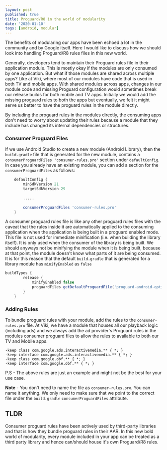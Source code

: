 ```yaml
---
layout: post
published: true
title: Proguard/R8 in the world of modularity
date: '2020-01-10'
tags: [android, modular]
---
```

The benefits of modularing our apps have been echoed a lot in the community and by Google itself. Here I would like to discuss how we should look into handling Proguard/R8 rules files in this new world.

Generally, developers tend to maintain their Proguard rules file in their application module. This is mostly okay if the modules are only consumed by one application. But what if those modules are shared across multiple apps? Like at Viki, where most of our modules have code that is used in both TV and mobile apps. With shared modules across apps, changes in our module code and missing Proguard configuration would sometimes break our release builds for both mobile and TV apps. Initially we would add the missing proguard rules to both the apps but eventually, we felt it might serve us better to have the proguard rules in the module directly. 

By including the proguard rules in the modules directly, the consuming apps don't need to worry about updating their rules because a module that they include has changed its internal dependencies or structures.

### Consumer Proguard Files

If we use Android Studio to create a new module (Android Library), then the `build.gradle` file that is generated for the new module, contains a `consumerProguardFiles 'consumer-rules.pro'` section under `defaultConfig`. In case you already have an existing module, you can add a section for the `consumerProguardFiles` as follows:

```groovy
	defaultConfig {
        minSdkVersion 21
        targetSdkVersion 29
        
        .....
        
        consumerProguardFiles 'consumer-rules.pro'
    }
```

A consumer proguard rules file is like any other proguard rules files with the caveat that the rules inside it are automatically applied to the consuming application when the application is being built in a proguard enabled mode. This file is not used for immediate minification (i.e. when building the library itself). It is only used when the consumer of the library is being built. We should anyways not be minifying the module when it is being built, because at that point, the module doesn't know what parts of it are being consumed. It is for this reason that the default `build.gradle` that is generated for a library module has `minifyEnabled` as `false`

```groovy
buildTypes {
        release {
            minifyEnabled false
            proguardFiles getDefaultProguardFile('proguard-android-optimize.txt'), 'proguard-rules.pro'
        }
    }
```

### Adding Rules

To bundle proguard rules with your module, add the rules to the `consumer-rules.pro` file. At Viki, we have a module that houses all our playback logic (including ads) and we always add the ad provider's Proguard rules in the modules consumer proguard files to allow the rules to available to both our TV and Mobile apps.

```
-keep class com.google.ads.interactivemedia.** { *; }
-keep interface com.google.ads.interactivemedia.** { *; }
-keep class com.google.obf.** { *; }
-keep interface com.google.obf.** { *; }

```

P.S - The above rules are just an example and might not be the best for your use case.

**Note** - You don't need to name the file as `consumer-rules.pro`. You can name it anything. We only need to make sure that we point to the correct file under the `build.gradle` `consumerProguardFiles` attribute.

## TLDR

Consumer proguard rules have been actively used by third-party libraries and that is how they bundle proguard rules in their AAR. In this new bold world of modularity, every module included in your app can be treated as a third party library and hence can/should house it's own Proguard/R8 rules.  